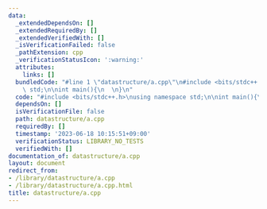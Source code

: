 ```yaml
---
data:
  _extendedDependsOn: []
  _extendedRequiredBy: []
  _extendedVerifiedWith: []
  _isVerificationFailed: false
  _pathExtension: cpp
  _verificationStatusIcon: ':warning:'
  attributes:
    links: []
  bundledCode: "#line 1 \"datastructure/a.cpp\"\n#include <bits/stdc++.h>\nusing namespace\
    \ std;\n\nint main(){\n  \n}\n"
  code: "#include <bits/stdc++.h>\nusing namespace std;\n\nint main(){\n  \n}\n"
  dependsOn: []
  isVerificationFile: false
  path: datastructure/a.cpp
  requiredBy: []
  timestamp: '2023-06-18 10:15:51+09:00'
  verificationStatus: LIBRARY_NO_TESTS
  verifiedWith: []
documentation_of: datastructure/a.cpp
layout: document
redirect_from:
- /library/datastructure/a.cpp
- /library/datastructure/a.cpp.html
title: datastructure/a.cpp
---
```

